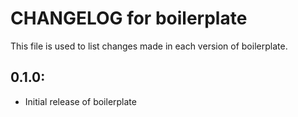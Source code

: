 # CHANGELOG for boilerplate

This file is used to list changes made in each version of boilerplate.

## 0.1.0:

* Initial release of boilerplate

